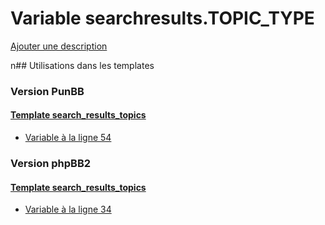 # Variable searchresults.TOPIC_TYPE
[Ajouter une description](https://fa-tvars.appspot.com/searchresults.TOPIC_TYPE)

n## Utilisations dans les templates

### Version PunBB

#### [Template search_results_topics](punbb/search_results_topics.md)
* [Variable à la ligne 54](../punbb/search_results_topics.tpl#L54)

### Version phpBB2

#### [Template search_results_topics](subsilver/search_results_topics.md)
* [Variable à la ligne 34](../subsilver/search_results_topics.tpl#L34)